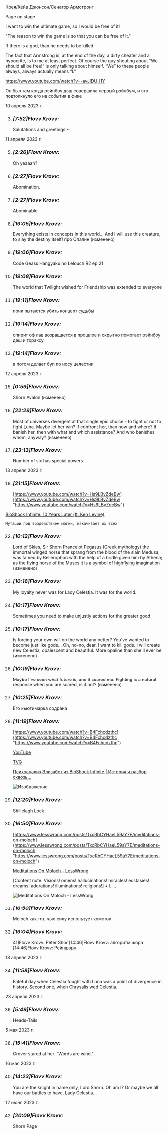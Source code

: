 Крея/Кейв Джонсон/Сенатор Армстронг

Page on stage

I want to win the ultimate game, so I would be free of it!

"The reason to win the game is so that you can be free of it."

If there is a god, than he needs to be killed

The fact that Armstrong is, at the end of the day, a dirty cheater and a hypocrite, is to me at least perfect. Of course the guy shouting about “We should all be free!” is only talking about himself. “We” to these people always, always actually means “I.”

https://www.youtube.com/watch?v=-avJIDU_I1Y

   Он был там когда рэйнбоу дэш совершила первый рэйнбум, и это подтолкнуло его на события в фике
    

10 апреля 2023 г.

3. ### _[_7:52_]_Flovv Krovv_:_ 
    
    Salutations and greetings!~
    

11 апреля 2023 г.

5. ### _[_2:26_]_Flovv Krovv_:_ 
    
    Oh yeaaah?
    
6. ### _[_2:27_]_Flovv Krovv_:_ 
    
    Abomination.
    
7. ### _[_2:27_]_Flovv Krovv_:_ 
    
    Abominable
    
8. ### _[_19:05_]_Flovv Krovv_:_ 
    
    Everything exists in concepts in this world... And I will use this creature, to slay the destiny itself! про Опалин (изменено)
    
9. ### _[_19:06_]_Flovv Krovv_:_ 
    
    Code Geass Hangyaku no Lelouch R2 ep 21
    
10. ### _[_19:08_]_Flovv Krovv_:_ 
    
    The world that Twilight wished for Friendship was extended to everyone
    
11. ### _[_19:11_]_Flovv Krovv_:_ 
    
    пони пытаются убить концепт судьбы
    
12. ### _[_19:14_]_Flovv Krovv_:_ 
    
    спирит оф лав возращается в прошлое и скрытно помогает рэйнбоу дэш и тораксу
    
13. ### _[_19:14_]_Flovv Krovv_:_ 
    
    а потом делает буп по носу целестии
    

12 апреля 2023 г.

15. ### _[_0:59_]_Flovv Krovv_:_ 
    
    Shorn Avalon (изменено)
    
16. ### _[_22:29_]_Flovv Krovv_:_ 
    
    Most of universes divergent at that single epic choice - to fight or not to fight Luna. Maybe let her win? If confront her, than how and where? If banish her, then with what and which assistance? And who banishes whom, anyway? (изменено)
    
17. ### _[_23:13_]_Flovv Krovv_:_ 
    
    Number of six has special powers
    

13 апреля 2023 г.

19. ### _[_21:15_]_Flovv Krovv_:_ 
    
    [https://www.youtube.com/watch?v=Hs9LBvZdeBw](https://www.youtube.com/watch?v=Hs9LBvZdeBw "https://www.youtube.com/watch?v=Hs9LBvZdeBw")
    
[BioShock Infinite: 10 Years Later (ft. Ken Levine)](https://www.youtube.com/watch?v=Hs9LBvZdeBw)



    Мутации под воздействием магии, накачивает их всех
    
22. ### _[_10:12_]_Flovv Krovv_:_ 
    
    Lord of Skies, Sir Shorn Prancelot Pegasus (Greek mythology) the immortal winged horse that sprang from the blood of the slain Medusa; was tamed by Bellerophon with the help of a bridle given him by Athena; as the flying horse of the Muses it is a symbol of highflying imagination (изменено)
    
23. ### _[_10:16_]_Flovv Krovv_:_ 
    
    My loyalty never was for Lady Celestia. It was for the world.
    
24. ### _[_10:17_]_Flovv Krovv_:_ 
    
    Sometimes you need to make unjustly actions for the greater good
    
25. ### _[_10:17_]_Flovv Krovv_:_ 
    
    Is forcing your own will on the world any better? You've wanted to become just like gods... Oh, no-no, dear. I want to kill gods. I will create new Celestia, opalescent and beautiful. More opaline than she'll ever be (изменено)
    
26. ### _[_10:19_]_Flovv Krovv_:_ 
    
    Maybe I've seen what future is, and it scared me. Fighting is a natural response when you are scared, is it not? (изменено)
    
27. ### _[_10:25_]_Flovv Krovv_:_ 
    
    Его кьютимарка содрана
    
28. ### _[_11:19_]_Flovv Krovv_:_ 
    
    [https://www.youtube.com/watch?v=B4Fchcdzthc](https://www.youtube.com/watch?v=B4Fchcdzthc "https://www.youtube.com/watch?v=B4Fchcdzthc")
    
    [YouTube](https://www.youtube.com/)
    
    [TVG](https://www.youtube.com/channel/UCgP-GsGwEQBzXZA7EMuMc3A)
    
    [Психоанализ Элизабет из BioShock Infinite | История и разбор сквозь...](https://www.youtube.com/watch?v=B4Fchcdzthc)
    
    [](https://discord.com/channels/472412750891450369/1093684061815459871)
    
    ![Изображение](https://images-ext-2.discordapp.net/external/7Iq81Od3XKyf4mRxKrZxk33YaKn9J5OBRTQeLLVkrQQ/https/i.ytimg.com/vi/B4Fchcdzthc/maxresdefault.jpg)
    
    [](https://www.youtube.com/watch?v=B4Fchcdzthc)
    
29. ### _[_12:20_]_Flovv Krovv_:_ 
    
    Shillelagh Lock
    
30. ### _[_16:50_]_Flovv Krovv_:_ 
    
    [https://www.lesswrong.com/posts/TxcRbCYHaeL59aY7E/meditations-on-moloch](https://www.lesswrong.com/posts/TxcRbCYHaeL59aY7E/meditations-on-moloch "https://www.lesswrong.com/posts/TxcRbCYHaeL59aY7E/meditations-on-moloch")
    
    [Meditations On Moloch - LessWrong](https://www.lesswrong.com/posts/TxcRbCYHaeL59aY7E/meditations-on-moloch)
    
    [Content note: Visions! omens! hallucinations! miracles! ecstasies! dreams! adorations! illuminations! religions!] • I. …
    
    [](https://res.cloudinary.com/lesswrong-2-0/image/upload/v1654295382/new_mississippi_river_fjdmww.jpg)
    
    ![Meditations On Moloch - LessWrong](https://images-ext-1.discordapp.net/external/uFpmQXqKrpOxB-J7cNmtgs4t-rD7-wlia59_xGB9JKE/https/res.cloudinary.com/lesswrong-2-0/image/upload/v1654295382/new_mississippi_river_fjdmww.jpg?width=400&height=170)
    
31. ### _[_16:50_]_Flovv Krovv_:_ 
    
    Moloch как тот, чью силу использует комсток
    
32. ### _[_19:04_]_Flovv Krovv_:_ 
    
    41]Flovv Krovv: Peter Shor [14:46]Flovv Krovv: алгоритм шора [14:46]Flovv Krovv: Рейншорн
    

18 апреля 2023 г.

34. ### _[_11:58_]_Flovv Krovv_:_ 
    
    Fateful day when Celestia fought with Luna was a point of divergence in history. Second one, when Chrysalis wed Celestia.
    

23 апреля 2023 г.

36. ### _[_5:49_]_Flovv Krovv_:_ 
    
    Heads-Tails
    

5 мая 2023 г.

38. ### _[_15:41_]_Flovv Krovv_:_ 
    
    Grover stared at her. “Words are wind.”
    

16 мая 2023 г.

40. ### _[_14:23_]_Flovv Krovv_:_ 
    
    You are the knight in name only, Lord Shorn. Oh am I? Or maybe we all have our battles to have, Lady Celestia...
    

12 июня 2023 г.

42. ### _[_20:09_]_Flovv Krovv_:_ 
    
    Shorn Page
    
